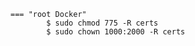     === "root Docker"
            $ sudo chmod 775 -R certs
            $ sudo chown 1000:2000 -R certs